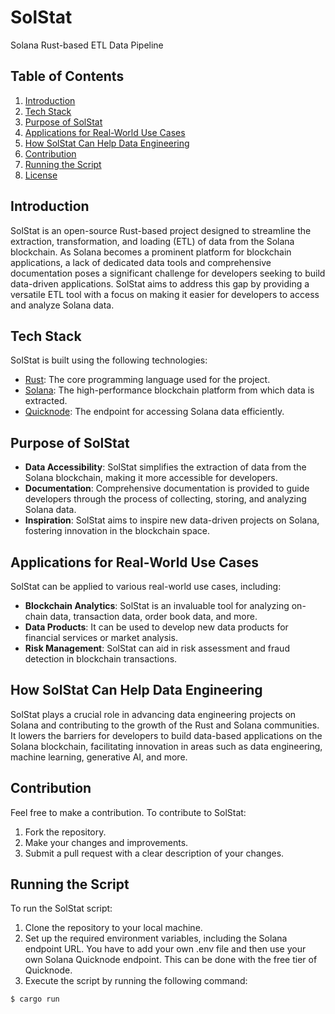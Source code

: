 # SolStat
Solana Rust-based ETL Data Pipeline

## Table of Contents

1. [Introduction](#introduction)
2. [Tech Stack](#tech-stack)
3. [Purpose of SolStat](#purpose-of-solstat)
4. [Applications for Real-World Use Cases](#applications-for-real-world-use-cases)
5. [How SolStat Can Help Data Engineering](#how-solstat-can-help-data-engineering)
6. [Contribution](#contribution)
7. [Running the Script](#running-the-script)
8. [License](#license)

## Introduction

SolStat is an open-source Rust-based project designed to streamline the extraction, transformation, and loading (ETL) of data from the Solana blockchain. As Solana becomes a prominent platform for blockchain applications, a lack of dedicated data tools and comprehensive documentation poses a significant challenge for developers seeking to build data-driven applications. SolStat aims to address this gap by providing a versatile ETL tool with a focus on making it easier for developers to access and analyze Solana data.

## Tech Stack

SolStat is built using the following technologies:

- [Rust](https://www.rust-lang.org/): The core programming language used for the project.
- [Solana](https://solana.com/): The high-performance blockchain platform from which data is extracted.
- [Quicknode](https://www.quicknode.com/): The endpoint for accessing Solana data efficiently.

## Purpose of SolStat

- **Data Accessibility**: SolStat simplifies the extraction of data from the Solana blockchain, making it more accessible for developers.
- **Documentation**: Comprehensive documentation is provided to guide developers through the process of collecting, storing, and analyzing Solana data.
- **Inspiration**: SolStat aims to inspire new data-driven projects on Solana, fostering innovation in the blockchain space.

## Applications for Real-World Use Cases

SolStat can be applied to various real-world use cases, including:

- **Blockchain Analytics**: SolStat is an invaluable tool for analyzing on-chain data, transaction data, order book data, and more.
- **Data Products**: It can be used to develop new data products for financial services or market analysis.
- **Risk Management**: SolStat can aid in risk assessment and fraud detection in blockchain transactions.

## How SolStat Can Help Data Engineering

SolStat plays a crucial role in advancing data engineering projects on Solana and contributing to the growth of the Rust and Solana communities. It lowers the barriers for developers to build data-based applications on the Solana blockchain, facilitating innovation in areas such as data engineering, machine learning, generative AI, and more.

## Contribution

Feel free to make a contribution. To contribute to SolStat:

1. Fork the repository.
2. Make your changes and improvements.
3. Submit a pull request with a clear description of your changes.

## Running the Script

To run the SolStat script:

1. Clone the repository to your local machine.
2. Set up the required environment variables, including the Solana endpoint URL. You have to add your own .env file and then use your own Solana Quicknode endpoint. This can be done with the free tier of Quicknode.
3. Execute the script by running the following command:

```bash
$ cargo run
